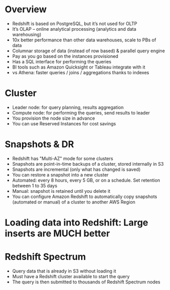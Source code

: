 # Overview

- Redshift is based on PostgreSQL, but it’s not used for OLTP
- It’s OLAP – online analytical processing (analytics and data warehousing)
- 10x better performance than other data warehouses, scale to PBs of data
- Columnar storage of data (instead of row based) & parallel query engine
- Pay as you go based on the instances provisioned
- Has a SQL interface for performing the queries
- BI tools such as Amazon Quicksight or Tableau integrate with it
- vs Athena: faster queries / joins / aggregations thanks to indexes

# Cluster

- Leader node: for query planning, results aggregation
- Compute node: for performing the queries, send results to leader
- You provision the node size in advance
- You can use Reserved Instances for cost savings

# Snapshots & DR

- Redshift has "Multi-AZ" mode for some clusters
- Snapshots are point-in-time backups of a cluster, stored internally in S3
- Snapshots are incremental (only what has changed is saved)
- You can restore a snapshot into a new cluster
- Automated: every 8 hours, every 5 GB, or on a schedule. Set retention between 1 to 35 days
- Manual: snapshot is retained until you delete it
- You can configure Amazon Redshift to automatically copy snapshots (automated or manual) of a cluster to another AWS Region

# Loading data into Redshift: Large inserts are MUCH better

# Redshift Spectrum

- Query data that is already in S3 without loading it
- Must have a Redshift cluster available to start the query
- The query is then submitted to thousands of Redshift Spectrum nodes
